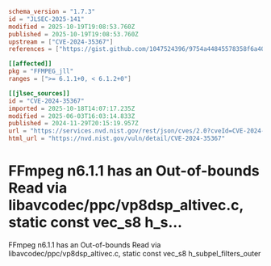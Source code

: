 ```toml
schema_version = "1.7.3"
id = "JLSEC-2025-141"
modified = 2025-10-19T19:08:53.760Z
published = 2025-10-19T19:08:53.760Z
upstream = ["CVE-2024-35367"]
references = ["https://gist.github.com/1047524396/9754a44845578358f6a403447c458ca4", "https://github.com/FFmpeg/FFmpeg/blob/n6.1.1/libavcodec/ppc/vp8dsp_altivec.c#L53", "https://github.com/ffmpeg/ffmpeg/commit/09e6840cf7a3ee07a73c3ae88a020bf27ca1a667"]

[[affected]]
pkg = "FFMPEG_jll"
ranges = [">= 6.1.1+0, < 6.1.2+0"]

[[jlsec_sources]]
id = "CVE-2024-35367"
imported = 2025-10-18T14:07:17.235Z
modified = 2025-06-03T16:03:14.833Z
published = 2024-11-29T20:15:19.957Z
url = "https://services.nvd.nist.gov/rest/json/cves/2.0?cveId=CVE-2024-35367"
html_url = "https://nvd.nist.gov/vuln/detail/CVE-2024-35367"
```

# FFmpeg n6.1.1 has an Out-of-bounds Read via libavcodec/ppc/vp8dsp_altivec.c, static const vec_s8 h_s...

FFmpeg n6.1.1 has an Out-of-bounds Read via libavcodec/ppc/vp8dsp_altivec.c, static const vec_s8 h_subpel_filters_outer

